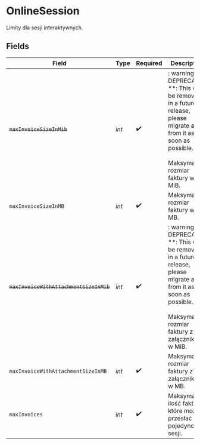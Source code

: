 # OnlineSession

Limity dla sesji interaktywnych.


## Fields

| Field                                                                                                                                                                     | Type                                                                                                                                                                      | Required                                                                                                                                                                  | Description                                                                                                                                                               |
| ------------------------------------------------------------------------------------------------------------------------------------------------------------------------- | ------------------------------------------------------------------------------------------------------------------------------------------------------------------------- | ------------------------------------------------------------------------------------------------------------------------------------------------------------------------- | ------------------------------------------------------------------------------------------------------------------------------------------------------------------------- |
| ~~`maxInvoiceSizeInMib`~~                                                                                                                                                 | *int*                                                                                                                                                                     | :heavy_check_mark:                                                                                                                                                        | : warning: ** DEPRECATED **: This will be removed in a future release, please migrate away from it as soon as possible.<br/><br/>Maksymalny rozmiar faktury w MiB.        |
| `maxInvoiceSizeInMB`                                                                                                                                                      | *int*                                                                                                                                                                     | :heavy_check_mark:                                                                                                                                                        | Maksymalny rozmiar faktury w MB.                                                                                                                                          |
| ~~`maxInvoiceWithAttachmentSizeInMib`~~                                                                                                                                   | *int*                                                                                                                                                                     | :heavy_check_mark:                                                                                                                                                        | : warning: ** DEPRECATED **: This will be removed in a future release, please migrate away from it as soon as possible.<br/><br/>Maksymalny rozmiar faktury z załącznikiem w MiB. |
| `maxInvoiceWithAttachmentSizeInMB`                                                                                                                                        | *int*                                                                                                                                                                     | :heavy_check_mark:                                                                                                                                                        | Maksymalny rozmiar faktury z załącznikiem w MB.                                                                                                                           |
| `maxInvoices`                                                                                                                                                             | *int*                                                                                                                                                                     | :heavy_check_mark:                                                                                                                                                        | Maksymalna ilość faktur które można przesłać w pojedynczej sesji.                                                                                                         |